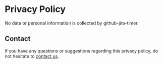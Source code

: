 # Privacy Policy

No data or personal information is collected by github-jira-timer.

## Contact

If you have any questions or suggestions regarding this privacy policy, do not hesitate to [contact us](mailto:jamielin125@alum.ccu.edu.tw).
